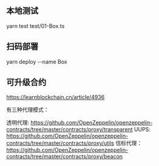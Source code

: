 

## 本地测试
yarn test test/01-Box.ts

## 扫码部署
yarn deploy --name Box

## 可升级合约
https://learnblockchain.cn/article/4936

有三种代理模式：

透明代理: https://github.com/OpenZeppelin/openzeppelin-contracts/tree/master/contracts/proxy/transparent
UUPS: https://github.com/OpenZeppelin/openzeppelin-contracts/tree/master/contracts/proxy/utils
信标代理：https://github.com/OpenZeppelin/openzeppelin-contracts/tree/master/contracts/proxy/beacon